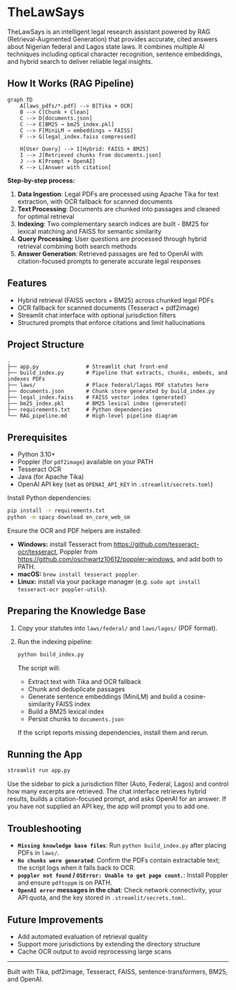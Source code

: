 # TheLawSays

TheLawSays is an intelligent legal research assistant powered by RAG (Retrieval-Augmented Generation) that provides accurate, cited answers about Nigerian federal and Lagos state laws. It combines multiple AI techniques including optical character recognition, sentence embeddings, and hybrid search to deliver reliable legal insights.

## How It Works (RAG Pipeline)

```mermaid
graph TD
    A[laws_pdfs/*.pdf] --> B[Tika + OCR]
    B --> C[Chunk + Clean]
    C --> D[documents.json]
    C --> E[BM25 → bm25_index.pkl]
    C --> F[MiniLM → embeddings → FAISS]
    F --> G[legal_index.faiss compressed]

    H[User Query] --> I[Hybrid: FAISS + BM25]
    I --> J[Retrieved chunks from documents.json]
    J --> K[Prompt + OpenAI]
    K --> L[Answer with citation]
```

**Step-by-step process:**
1. **Data Ingestion**: Legal PDFs are processed using Apache Tika for text extraction, with OCR fallback for scanned documents
2. **Text Processing**: Documents are chunked into passages and cleaned for optimal retrieval
3. **Indexing**: Two complementary search indices are built - BM25 for lexical matching and FAISS for semantic similarity
4. **Query Processing**: User questions are processed through hybrid retrieval combining both search methods
5. **Answer Generation**: Retrieved passages are fed to OpenAI with citation-focused prompts to generate accurate legal responses

## Features
- Hybrid retrieval (FAISS vectors + BM25) across chunked legal PDFs
- OCR fallback for scanned documents (Tesseract + pdf2image)
- Streamlit chat interface with optional jurisdiction filters
- Structured prompts that enforce citations and limit hallucinations

## Project Structure

```
.
├── app.py               # Streamlit chat front-end
├── build_index.py       # Pipeline that extracts, chunks, embeds, and indexes PDFs
├── laws/                # Place federal/lagos PDF statutes here
├── documents.json       # Chunk store generated by build_index.py
├── legal_index.faiss    # FAISS vector index (generated)
├── bm25_index.pkl       # BM25 lexical index (generated)
├── requirements.txt     # Python dependencies
└── RAG_pipeline.md      # High-level pipeline diagram
```

## Prerequisites

- Python 3.10+
- Poppler (for `pdf2image`) available on your PATH
- Tesseract OCR
- Java (for Apache Tika)
- OpenAI API key (set as `OPENAI_API_KEY` in `.streamlit/secrets.toml`)

Install Python dependencies:

```bash
pip install -r requirements.txt
python -m spacy download en_core_web_sm
```

Ensure the OCR and PDF helpers are installed:

- **Windows:** install Tesseract from <https://github.com/tesseract-ocr/tesseract>, Poppler from <https://github.com/oschwartz10612/poppler-windows>, and add both to PATH.
- **macOS:** `brew install tesseract poppler`.
- **Linux:** install via your package manager (e.g. `sudo apt install tesseract-ocr poppler-utils`).

## Preparing the Knowledge Base

1. Copy your statutes into `laws/federal/` and `laws/lagos/` (PDF format).
2. Run the indexing pipeline:

   ```bash
   python build_index.py
   ```

   The script will:

   - Extract text with Tika and OCR fallback
   - Chunk and deduplicate passages
   - Generate sentence embeddings (MiniLM) and build a cosine-similarity FAISS index
   - Build a BM25 lexical index
   - Persist chunks to `documents.json`

   If the script reports missing dependencies, install them and rerun.

## Running the App

```bash
streamlit run app.py
```

Use the sidebar to pick a jurisdiction filter (Auto, Federal, Lagos) and control how many excerpts are retrieved. The chat interface retrieves hybrid results, builds a citation-focused prompt, and asks OpenAI for an answer. If you have not supplied an API key, the app will prompt you to add one.

## Troubleshooting

- **`Missing knowledge base files`**: Run `python build_index.py` after placing PDFs in `laws/`.
- **`No chunks were generated`**: Confirm the PDFs contain extractable text; the script logs when it falls back to OCR.
- **`poppler not found` / `OSError: Unable to get page count.`**: Install Poppler and ensure `pdftoppm` is on PATH.
- **`OpenAI error` messages in the chat**: Check network connectivity, your API quota, and the key stored in `.streamlit/secrets.toml`.

## Future Improvements

- Add automated evaluation of retrieval quality
- Support more jurisdictions by extending the directory structure
- Cache OCR output to avoid reprocessing large scans

---

Built with Tika, pdf2image, Tesseract, FAISS, sentence-transformers, BM25, and OpenAI.
